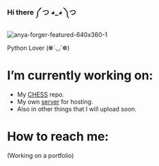 ### Hi there ༼ つ ◕_◕ ༽つ
![anya-forger-featured-640x360-1](https://user-images.githubusercontent.com/82680610/176462878-957538d7-f6fd-4bba-bbc4-95cc78f402ae.jpg)


Python Lover (❁´◡`❁)

# I’m currently working on:
* My [CHESS](https://github.com/YoungKippur/CHESS) repo.
* My own [server](https://github.com/YoungKippur/Server-API) for hosting.
* Also in other things that I will upload soon.
# How to reach me: 
(Working on a portfolio) 
